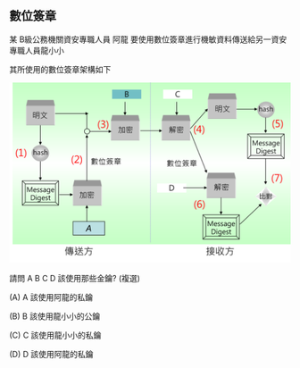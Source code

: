 ## 數位簽章

某 B級公務機關資安專職人員 阿龍 要使用數位簽章進行機敏資料傳送給另一資安專職人員龍小小

其所使用的數位簽章架構如下

![DS_1](DS_1.png)

請問 A B C D 該使用那些金鑰? (複選)

(A) A 該使用阿龍的私鑰

(B) B 該使用龍小小的公鑰

(C) C 該使用龍小小的私鑰

(D) D 該使用阿龍的私鑰
